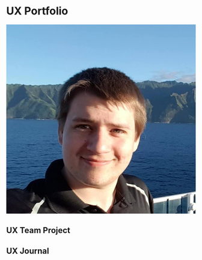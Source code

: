 # UX Portfolio
![Picture of Peter Menzies with short brown hair and Hawaii behind](https://github.com/UsabilityEngineering/uxportfolio-PJMenzies/blob/master/assets/16114624_649188098594244_1056853292021369709_n.jpg)

## UX Team Project


## UX Journal

